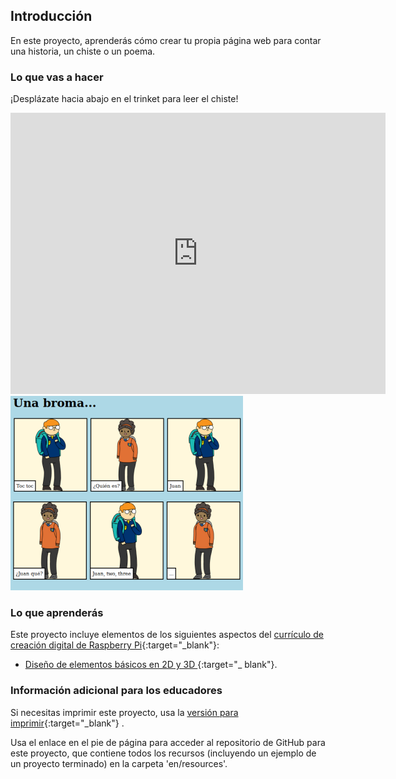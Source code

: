 ## Introducción

En este proyecto, aprenderás cómo crear tu propia página web para contar una historia, un chiste o un poema.

### Lo que vas a hacer

¡Desplázate hacia abajo en el trinket para leer el chiste!

<div class="trinket">
  <iframe src="https://trinket.io/embed/html/c8afdef912?outputOnly=true&start=result" width="600" height="450" frameborder="0" marginwidth="0" marginheight="0" allowfullscreen>
  </iframe>
  <img src="images/story-final.png">
</div>

### Lo que aprenderás

Este proyecto incluye elementos de los siguientes aspectos del [currículo de creación digital de Raspberry Pi](http://rpf.io/curriculum){:target="_blank"}:

+ [Diseño de elementos básicos en 2D y 3D ](https://www.raspberrypi.org/curriculum/design/creator) {:target="_ blank"}.

### Información adicional para los educadores

Si necesitas imprimir este proyecto, usa la [versión para imprimir](https://projects.raspberrypi.org/en/projects/tell-a-story/print){:target="_blank"} .

Usa el enlace en el pie de página para acceder al repositorio de GitHub para este proyecto, que contiene todos los recursos (incluyendo un ejemplo de un proyecto terminado) en la carpeta 'en/resources'.